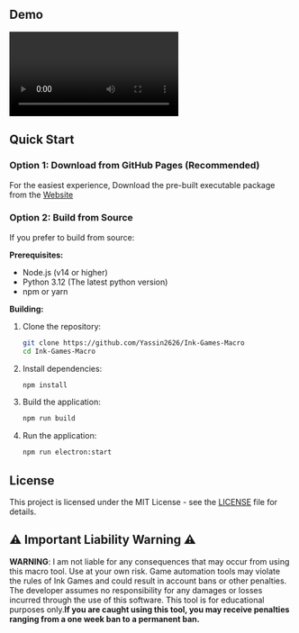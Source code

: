 ## Demo

![GUI Demo](docs/Ink%20Games%20Macro.mp4)



## Quick Start

### Option 1: Download from GitHub Pages (Recommended)

For the easiest experience, Download the pre-built executable package from the [Website](https://Yassin2626.github.io/Ink-Games-Macro/)

### Option 2: Build from Source

If you prefer to build from source:

**Prerequisites:**
- Node.js (v14 or higher)
- Python 3.12 (The latest python version)
- npm or yarn

**Building:**
1. Clone the repository:
   ```bash
   git clone https://github.com/Yassin2626/Ink-Games-Macro
   cd Ink-Games-Macro
   ```
2. Install dependencies:
   ```bash
   npm install
   ```
3. Build the application:
   ```bash
   npm run build
   ```
4. Run the application:
   ```bash
   npm run electron:start
   ```

## License

This project is licensed under the MIT License - see the [LICENSE](LICENSE) file for details.

## ⚠️ Important Liability Warning ⚠️

**WARNING**: I am not liable for any consequences that may occur from using this macro tool. Use at your own risk. Game automation tools may violate the rules of Ink Games and could result in account bans or other penalties. The developer assumes no responsibility for any damages or losses incurred through the use of this software.
This tool is for educational purposes only.**If you are caught using this tool, you may receive penalties ranging from a one week ban to a permanent ban.**